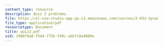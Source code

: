 ```yaml
---
content_type: resource
description: Quiz 2 problems.
file: https://ol-ocw-studio-app-qa.s3.amazonaws.com/courses/2-032-dynamics-fall-2004/1988f4a8f544775bf49cade7c0a4889a_quiz2.pdf
file_type: application/pdf
resourcetype: Document
title: quiz2.pdf
uid: 1988f4a8-f544-775b-f49c-ade7c0a4889a
---
```


